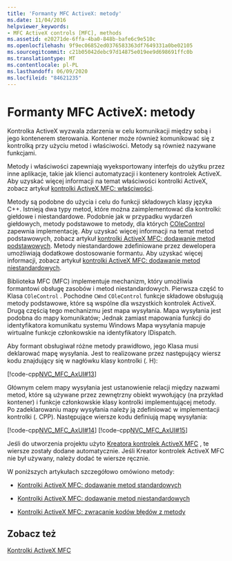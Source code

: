 ```yaml
---
title: 'Formanty MFC ActiveX: metody'
ms.date: 11/04/2016
helpviewer_keywords:
- MFC ActiveX controls [MFC], methods
ms.assetid: e20271de-6ffa-4ba0-848b-bafe6c9e510c
ms.openlocfilehash: 9f9ec06852ed0376583363df7649331a0be02105
ms.sourcegitcommit: c21b05042debc97d14875e019ee9d698691ffc0b
ms.translationtype: MT
ms.contentlocale: pl-PL
ms.lasthandoff: 06/09/2020
ms.locfileid: "84621235"
---
```

# <a name="mfc-activex-controls-methods"></a>Formanty MFC ActiveX: metody

Kontrolka ActiveX wyzwala zdarzenia w celu komunikacji między sobą i jego kontenerem sterowania. Kontener może również komunikować się z kontrolką przy użyciu metod i właściwości. Metody są również nazywane funkcjami.

Metody i właściwości zapewniają wyeksportowany interfejs do użytku przez inne aplikacje, takie jak klienci automatyzacji i kontenery kontrolek ActiveX. Aby uzyskać więcej informacji na temat właściwości kontrolki ActiveX, zobacz artykuł [kontrolki ActiveX MFC: właściwości](mfc-activex-controls-properties.md).

Metody są podobne do użycia i celu do funkcji składowych klasy języka C++. Istnieją dwa typy metod, które można zaimplementować dla kontrolki: giełdowe i niestandardowe. Podobnie jak w przypadku wydarzeń giełdowych, metody podstawowe to metody, dla których [COleControl](reference/colecontrol-class.md) zapewnia implementację. Aby uzyskać więcej informacji na temat metod podstawowych, zobacz artykuł [kontrolki ActiveX MFC: dodawanie metod podstawowych](mfc-activex-controls-adding-stock-methods.md). Metody niestandardowe zdefiniowane przez dewelopera umożliwiają dodatkowe dostosowanie formantu. Aby uzyskać więcej informacji, zobacz artykuł [kontrolki ActiveX MFC: dodawanie metod niestandardowych](mfc-activex-controls-adding-custom-methods.md).

Biblioteka MFC (MFC) implementuje mechanizm, który umożliwia formantowi obsługę zasobów i metod niestandardowych. Pierwsza część to Klasa `COleControl` . Pochodne `CWnd` `COleControl` funkcje składowe obsługują metody podstawowe, które są wspólne dla wszystkich kontrolek ActiveX. Drugą częścią tego mechanizmu jest mapa wysyłania. Mapa wysyłania jest podobna do mapy komunikatów; Jednak zamiast mapowania funkcji do identyfikatora komunikatu systemu Windows Mapa wysyłania mapuje wirtualne funkcje członkowskie na identyfikatory IDispatch.

Aby formant obsługiwał różne metody prawidłowo, jego Klasa musi deklarować mapę wysyłania. Jest to realizowane przez następujący wiersz kodu znajdujący się w nagłówku klasy kontrolki (. H):

[!code-cpp[NVC_MFC_AxUI#13](codesnippet/cpp/mfc-activex-controls-methods_1.h)]

Głównym celem mapy wysyłania jest ustanowienie relacji między nazwami metod, które są używane przez zewnętrzny obiekt wywołujący (na przykład kontener) i funkcje członkowskie klasy kontrolki implementującej metody. Po zadeklarowaniu mapy wysyłania należy ją zdefiniować w implementacji kontrolki (. CPP). Następujące wiersze kodu definiują mapę wysyłania:

[!code-cpp[NVC_MFC_AxUI#14](codesnippet/cpp/mfc-activex-controls-methods_2.cpp)]
[!code-cpp[NVC_MFC_AxUI#15](codesnippet/cpp/mfc-activex-controls-methods_3.cpp)]

Jeśli do utworzenia projektu użyto [Kreatora kontrolek ActiveX MFC](reference/mfc-activex-control-wizard.md) , te wiersze zostały dodane automatycznie. Jeśli Kreator kontrolek ActiveX MFC nie był używany, należy dodać te wiersze ręcznie.

W poniższych artykułach szczegółowo omówiono metody:

- [Kontrolki ActiveX MFC: dodawanie metod standardowych](mfc-activex-controls-adding-stock-methods.md)

- [Kontrolki ActiveX MFC: dodawanie metod niestandardowych](mfc-activex-controls-adding-custom-methods.md)

- [Kontrolki ActiveX MFC: zwracanie kodów błędów z metody](mfc-activex-controls-returning-error-codes-from-a-method.md)

## <a name="see-also"></a>Zobacz też

[Kontrolki ActiveX MFC](mfc-activex-controls.md)
